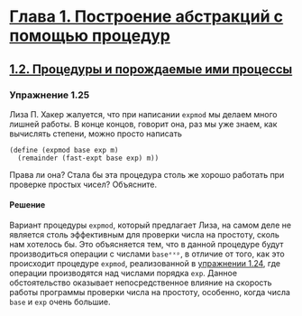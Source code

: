 # [Глава 1. Построение абстракций с помощью процедур](index.md#Глава-1-Построение-абстракций-с-помощью-процедур)
## [1.2. Процедуры и порождаемые ими процессы](index.md#12-Процедуры-и-порождаемые-ими-процессы)

### Упражнение 1.25
Лиза П. Хакер жалуется, что при написании `expmod` мы делаем много лишней работы.
В конце концов, говорит она, раз мы уже знаем, как вычислять степени, можно
просто написать

```racket
(define (expmod base exp m)
  (remainder (fast-expt base exp) m))
```

Права ли она? Стала бы эта процедура столь же хорошо работать при проверке
простых чисел? Объясните.

#### Решение
Вариант процедуры `expmod`, который предлагает Лиза, на самом деле не является
столь эффективным для проверки числа на простоту, сколь нам хотелось бы. Это
объясняется тем, что в данной процедуре будут производиться операции с числами
`baseᵉˣᵖ`, в отличие от того, как это происходит процедуре `expmod`,
реализованной в [упражнении 1.24](exercise_1_24.md#Упражнение-124), где операции
производятся над числами порядка `exp`. Данное обстоятельство оказывает
непосредственное влияние на скорость работы программы проверки числа на простоту,
особенно, когда числа `base` и `exp` очень большие.
